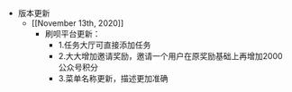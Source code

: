 - 版本更新
    - [[November 13th, 2020]]
        - 刷呗平台更新：
            - 1.任务大厅可直接添加任务
            - 2.大大增加邀请奖励，邀请一个用户在原奖励基础上再增加2000公众号积分
            - 3.菜单名称更新，描述更加准确
